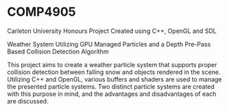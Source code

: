 # COMP4905
Carleton University Honours Project
Created using C++, OpenGL and SDL

Weather System Utilizing GPU Managed Particles and a Depth Pre-Pass Based Collision Detection Algorithm


This project aims to create a weather particle system that supports proper collision detection
between falling snow and objects rendered in the scene. Utilizing C++ and OpenGL, various buffers
and shaders are used to manage the presented particle systems. Two distinct particle systems are
created with this purpose in mind, and the advantages and disadvantages of each are discussed.
